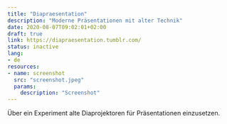 ```yaml
---
title: "Diapraesentation"
description: "Moderne Präsentationen mit alter Technik"
date: 2020-08-07T09:02:01+02:00
draft: true
link: https://diapraesentation.tumblr.com/
status: inactive
lang:
- de
resources:
- name: screenshot
  src: "screenshot.jpeg"
  params:
    description: "Screenshot"
---
```

Über ein Experiment alte Diaprojektoren für Präsentationen einzusetzen.
